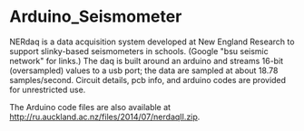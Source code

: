 # Arduino_Seismometer
NERdaq is a data acquisition system developed at New England Research to support slinky-based seismometers in schools. 
(Google "bsu seismic network" for links.) 
The daq is built around an arduino and streams 16-bit (oversampled) values to a usb port; the data are sampled at about 18.78 samples/second.
Circuit details, pcb info, and arduino codes are provided for unrestricted use.

The Arduino code files are also available at http://ru.auckland.ac.nz/files/2014/07/nerdaqII.zip.
